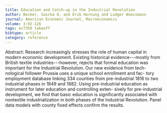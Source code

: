 ```yaml
---
title: Education and Catch-up in the Industrial Revolution
author: Becker, Sascha O. and Erik Hornung and Ludger Woessmann
journal: American Economic Journal, Macroeconomics
volume: 3:92-126
tags: ec7350 takeoff
bibtype: article
category: reference
---
```

Abstract: Research increasingly stresses the role of human capital in modern economic development. Existing historical evidence---mostly from British textile industries---however, rejects that formal education was important for the Industrial Revolution. Our new evidence from tech- nological follower Prussia uses a unique school enrollment and fac- tory employment database linking 334 counties from pre-industrial 1816 to two industrial phases in 1849 and 1882. Using pre-industrial education as instrument for later education and controlling exten- sively for pre-industrial development, we find that basic education is significantly associated with nontextile industrialization in both phases of the Industrial Revolution. Panel data models with county fixed effects confirm the results. 
